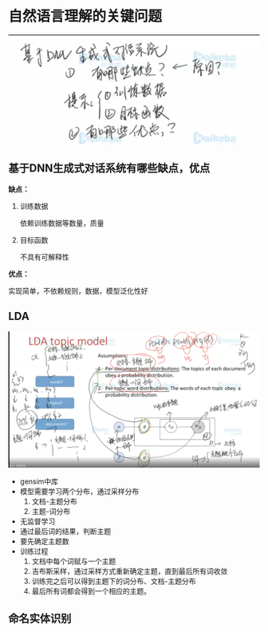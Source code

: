 # **自然语言理解的关键问题**



<img src="../yaolinxia.github.io/img/image-20200419215133502.png" alt="image-20200419215133502" style="zoom:50%;" />

## 基于DNN生成式对话系统有哪些缺点，优点

**缺点：**

1. 训练数据

   依赖训练数据等数量，质量

2. 目标函数

   不具有可解释性

**优点：**

实现简单，不依赖规则，数据，模型泛化性好

## LDA

![image-20200420223147080](../yaolinxia.github.io/img/image-20200420223147080.png)

- gensim中库
- 模型需要学习两个分布，通过采样分布
  1. 文档-主题分布
  2. 主题-词分布
- 无监督学习
- 通过最后词的结果，判断主题
- 要先确定主题数
- 训练过程
  1. 文档中每个词赋与一个主题
  2. 吉布斯采样，通过采样方式重新确定主题，直到最后所有词收敛
  3. 训练完之后可以得到主题下的词分布、文档-主题分布
  4. 最后所有词都会得到一个相应的主题。

## 命名实体识别

